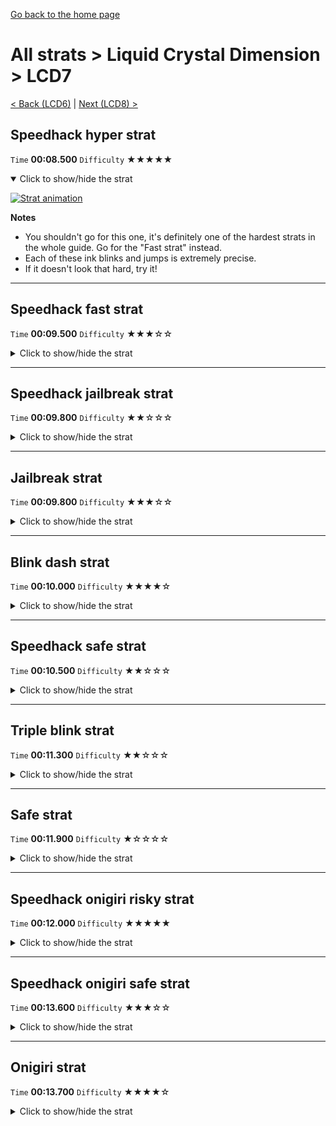[Go back to the home page](https://github.com/Doublevil/scbspeedrun)

# All strats > Liquid Crystal Dimension > LCD7

[< Back (LCD6)](https://github.com/Doublevil/scbspeedrun/blob/main/levels/all_lvl/LCD/LCD6.md) | [Next (LCD8) >](https://github.com/Doublevil/scbspeedrun/blob/main/levels/all_lvl/LCD/LCD8.md)

## Speedhack hyper strat

`Time` **00:08.500** `Difficulty` ★★★★★
<details open>
  <summary>Click to show/hide the strat</summary>

  [![Strat animation](https://github.com/Doublevil/scbspeedrun/blob/main/media/levels/LCD/LCD7_S_HyperStrat.webp)](https://github.com/Doublevil/scbspeedrun/blob/main/media/levels/LCD/LCD7_S_HyperStrat.mp4?raw=true)

  **Notes**
  - You shouldn't go for this one, it's definitely one of the hardest strats in the whole guide. Go for the "Fast strat" instead.
  - Each of these ink blinks and jumps is extremely precise.
  - If it doesn't look that hard, try it!
</details>

---
## Speedhack fast strat

`Time` **00:09.500** `Difficulty` ★★★☆☆
<details>
  <summary>Click to show/hide the strat</summary>

  [![Strat animation](https://github.com/Doublevil/scbspeedrun/blob/main/media/levels/LCD/LCD7_S_FastStrat.webp)](https://github.com/Doublevil/scbspeedrun/blob/main/media/levels/LCD/LCD7_S_FastStrat.mp4?raw=true)
</details>

---
## Speedhack jailbreak strat

`Time` **00:09.800** `Difficulty` ★★☆☆☆
<details>
  <summary>Click to show/hide the strat</summary>

  [![Strat animation](https://github.com/Doublevil/scbspeedrun/blob/main/media/levels/LCD/LCD7_S_Jailbreak.webp)](https://github.com/Doublevil/scbspeedrun/blob/main/media/levels/LCD/LCD7_S_Jailbreak.mp4?raw=true)
</details>

---
## Jailbreak strat

`Time` **00:09.800** `Difficulty` ★★★☆☆
<details>
  <summary>Click to show/hide the strat</summary>

  [![Strat animation](https://github.com/Doublevil/scbspeedrun/blob/main/media/levels/LCD/LCD7_JailbreakStrat.webp)](https://github.com/Doublevil/scbspeedrun/blob/main/media/levels/LCD/LCD7_JailbreakStrat.mp4?raw=true)

  **Notes**
  - Make sure you are high enough on the glitchy ink wall before jumping to the other side, otherwise you'll crash into the ground before you pass the second glitchy ink wall.
</details>

---
## Blink dash strat

`Time` **00:10.000** `Difficulty` ★★★★☆
<details>
  <summary>Click to show/hide the strat</summary>

  [![Strat animation](https://github.com/Doublevil/scbspeedrun/blob/main/media/levels/LCD/LCD7_BlinkStrat.webp)](https://github.com/Doublevil/scbspeedrun/blob/main/media/levels/LCD/LCD7_BlinkStrat.mp4?raw=true)

  **Notes**
  - Takes time to learn, but the execution is doable after that.
  - You might want to do it in slow motion at first. Download the video of the strat and play it in slow motion too.
</details>

---
## Speedhack safe strat

`Time` **00:10.500** `Difficulty` ★★☆☆☆
<details>
  <summary>Click to show/hide the strat</summary>

  [![Strat animation](https://github.com/Doublevil/scbspeedrun/blob/main/media/levels/LCD/LCD7_S_SafeStrat.webp)](https://github.com/Doublevil/scbspeedrun/blob/main/media/levels/LCD/LCD7_S_SafeStrat.mp4?raw=true)

  **Notes**
  - If you prefer taking it safe here, even this strat will still save you some time over the non-speedhack strats.
</details>

---
## Triple blink strat

`Time` **00:11.300** `Difficulty` ★★☆☆☆
<details>
  <summary>Click to show/hide the strat</summary>

  [![Strat animation](https://github.com/Doublevil/scbspeedrun/blob/main/media/levels/LCD/LCD7_TripleBlink.webp)](https://github.com/Doublevil/scbspeedrun/blob/main/media/levels/LCD/LCD7_TripleBlink.mp4?raw=true)

  **Notes**
  - The triple blink part is a bit tight. You might want to go with the safe strat instead if you're not too confident with the ink cartridge.
</details>

---
## Safe strat

`Time` **00:11.900** `Difficulty` ★☆☆☆☆
<details>
  <summary>Click to show/hide the strat</summary>

  [![Strat animation](https://github.com/Doublevil/scbspeedrun/blob/main/media/levels/LCD/LCD7_SafeStrat.webp)](https://github.com/Doublevil/scbspeedrun/blob/main/media/levels/LCD/LCD7_SafeStrat.mp4?raw=true)

  **Notes**
  - Easier than the triple blink and doesn't lose too much time.
</details>

---
## Speedhack onigiri risky strat

`Time` **00:12.000** `Difficulty` ★★★★★
<details>
  <summary>Click to show/hide the strat</summary>

  [![Strat animation](https://github.com/Doublevil/scbspeedrun/blob/main/media/levels/LCD/LCD7_S_OnigiriRisky.webp)](https://github.com/Doublevil/scbspeedrun/blob/main/media/levels/LCD/LCD7_S_OnigiriRisky.mp4?raw=true)

  **Notes**
  - One of the hardest strats in the guide. This feels like chaining 3 risky strats together in a single level.
  - Consider the safer strat, or at least mixing in some elements of the safer strat.
  - In the first part, the aim is to maximize our running speed by using quick ink toggles, and low jumps when we cannot directly double-ink through. There's a deceptive rhythm to it, but you should mostly react visually to know when to toggle ink. Toggle just before running into the walls, every time. You still need to get the sequence right: ink, jump, jump, ink, jump. The last jump isn't technically necessary, but it makes things more consistent.
  - The second part consists in running on the platforms as much as possible to get the speedhack speed. On the last jump, the key to optimize it is to make sure you'll cover enough horizontal distance to be able to toggle ink and fall through immediately, without touching the ink platform.
  - The third part is very hard timing-wise. The reasonable thing to do would be to stabilize a bit on a wall before going down the onigiri maze, rather than just free falling.
</details>

---
## Speedhack onigiri safe strat

`Time` **00:13.600** `Difficulty` ★★★☆☆
<details>
  <summary>Click to show/hide the strat</summary>

  [![Strat animation](https://github.com/Doublevil/scbspeedrun/blob/main/media/levels/LCD/LCD7_S_OnigiriSafe.webp)](https://github.com/Doublevil/scbspeedrun/blob/main/media/levels/LCD/LCD7_S_OnigiriSafe.mp4?raw=true)

  **Notes**
  - A safer and easier variant of the riskier strat.
</details>

---
## Onigiri strat

`Time` **00:13.700** `Difficulty` ★★★★☆
<details>
  <summary>Click to show/hide the strat</summary>

  [![Strat animation](https://github.com/Doublevil/scbspeedrun/blob/main/media/levels/LCD/LCD7_OnigiriRisky.webp)](https://github.com/Doublevil/scbspeedrun/blob/main/media/levels/LCD/LCD7_OnigiriRisky.mp4?raw=true)

  **Notes**
  - The first part is an alternative to other normal strats. You can do it any way you like.
  - The free fall part is very precise timing-wise. You'll probably want to stabilize a little bit with a wall jump rather than do it all in one go like in the video.
</details>
